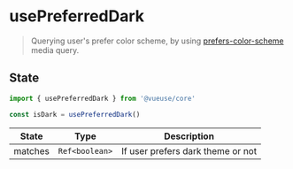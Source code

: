 # usePreferredDark

> Querying user's prefer color scheme, by using [prefers-color-scheme](https://developer.mozilla.org/en-US/docs/Web/CSS/@media/prefers-color-scheme) media query.

## State

```js
import { usePreferredDark } from '@vueuse/core'

const isDark = usePreferredDark()
```

| State   | Type           | Description                  |
| ------- | -------------- | ---------------------------- |
| matches | `Ref<boolean>` | If user prefers dark theme or not |
